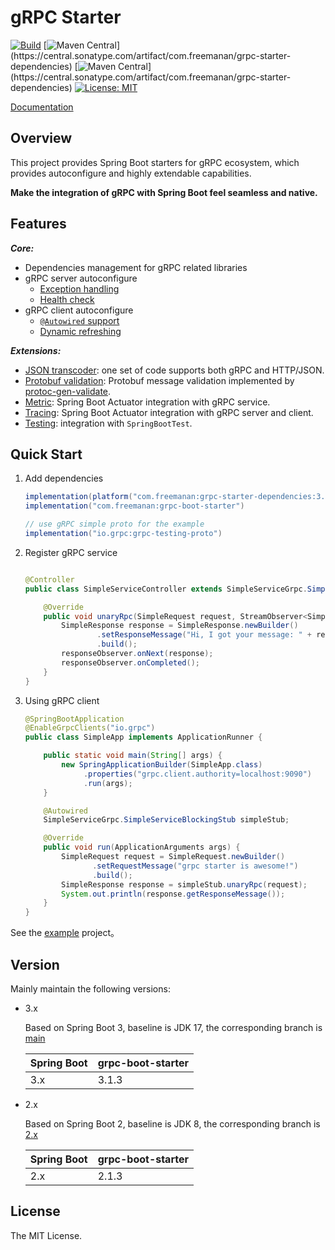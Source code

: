 # gRPC Starter

[![Build](https://img.shields.io/github/actions/workflow/status/DanielLiu1123/grpc-starter/build.yml?branch=main)](https://github.com/DanielLiu1123/grpc-starter/actions)
[![Maven Central](https://img.shields.io/maven-central/v/com.freemanan/grpc-starter-dependencies?versionPrefix=3.)](https://central.sonatype.com/artifact/com.freemanan/grpc-starter-dependencies)
[![Maven Central](https://img.shields.io/maven-central/v/com.freemanan/grpc-starter-dependencies?versionPrefix=2.)](https://central.sonatype.com/artifact/com.freemanan/grpc-starter-dependencies)
[![License: MIT](https://img.shields.io/badge/License-MIT-yellow.svg)](https://opensource.org/licenses/MIT)

[Documentation](https://danielliu1123.github.io/grpc-starter)

## Overview

This project provides Spring Boot starters for gRPC ecosystem, which provides autoconfigure and highly extendable
capabilities.

**Make the integration of gRPC with Spring Boot feel seamless and native.**

## Features

***Core:***

- Dependencies management for gRPC related libraries
- gRPC server autoconfigure
    - [Exception handling](https://danielliu1123.github.io/grpc-starter/#/en-us/server/exception-handling)
    - [Health check](https://danielliu1123.github.io/grpc-starter/#/en-us/server/health-check)
- gRPC client autoconfigure
    - [`@Autowired` support](https://danielliu1123.github.io/grpc-starter/#/en-us/client/onboarding)
    - [Dynamic refreshing](https://danielliu1123.github.io/grpc-starter/#/en-us/client/dynamic-refresh)

***Extensions:***

- [JSON transcoder](https://danielliu1123.github.io/grpc-starter/#/en-us/extension/json-transcoder): one set of code supports both gRPC and HTTP/JSON.
- [Protobuf validation](https://danielliu1123.github.io/grpc-starter/#/en-us/extension/protobuf-validation): Protobuf message validation implemented by [protoc-gen-validate](https://github.com/bufbuild/protoc-gen-validate).
- [Metric](https://danielliu1123.github.io/grpc-starter/#/en-us/extension/metrics): Spring Boot Actuator integration with gRPC service.
- [Tracing](https://danielliu1123.github.io/grpc-starter/#/en-us/extension/tracing): Spring Boot Actuator integration with gRPC server and client.
- [Testing](https://danielliu1123.github.io/grpc-starter/#/en-us/extension/test): integration with `SpringBootTest`.

## Quick Start

1. Add dependencies

    ```groovy
    implementation(platform("com.freemanan:grpc-starter-dependencies:3.1.3"))
    implementation("com.freemanan:grpc-boot-starter")
    
    // use gRPC simple proto for the example
    implementation("io.grpc:grpc-testing-proto")
    ```

2. Register gRPC service

    ```java
    
    @Controller
    public class SimpleServiceController extends SimpleServiceGrpc.SimpleServiceImplBase {
    
        @Override
        public void unaryRpc(SimpleRequest request, StreamObserver<SimpleResponse> responseObserver) {
            SimpleResponse response = SimpleResponse.newBuilder()
                    .setResponseMessage("Hi, I got your message: " + request.getRequestMessage())
                    .build();
            responseObserver.onNext(response);
            responseObserver.onCompleted();
        }
    }
    ```

3. Using gRPC client

   ```java
   @SpringBootApplication
   @EnableGrpcClients("io.grpc")
   public class SimpleApp implements ApplicationRunner {
   
       public static void main(String[] args) {
           new SpringApplicationBuilder(SimpleApp.class)
                .properties("grpc.client.authority=localhost:9090")
                .run(args);
       }
   
       @Autowired
       SimpleServiceGrpc.SimpleServiceBlockingStub simpleStub;
   
       @Override
       public void run(ApplicationArguments args) {
           SimpleRequest request = SimpleRequest.newBuilder()
                  .setRequestMessage("grpc starter is awesome!")
                  .build();
           SimpleResponse response = simpleStub.unaryRpc(request);
           System.out.println(response.getResponseMessage());
       }
   }
   ```

See the [example](examples/simple) project。

## Version

Mainly maintain the following versions:

- 3.x

  Based on Spring Boot 3, baseline is JDK 17, the corresponding branch
  is [main](https://github.com/DanielLiu1123/grpc-starter/)

  | Spring Boot | grpc-boot-starter |
  |-------------|-------------------|
  | 3.x         | 3.1.3             |

- 2.x

  Based on Spring Boot 2, baseline is JDK 8, the corresponding branch
  is [2.x](https://github.com/DanielLiu1123/grpc-starter/tree/2.x)

  | Spring Boot | grpc-boot-starter |
  |-------------|-------------------|
  | 2.x         | 2.1.3             |

## License

The MIT License.
